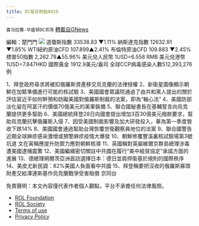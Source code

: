 ```yaml
---
title: DC每日熱點0429
---
```

`喜马拉雅-华盛顿DC农场` [轉載自GNews](https://gnews.org/zh-hans/2439153/)

編輯：楚門門
 ![](https://assets.gnews.org/wp-content/uploads/2022/04/9EA80E0E-BCC3-4B8A-86F4-C53EEB149421-scaled.jpeg) 
道瓊斯指數 33538.83 ▼1.11%
納斯達克指數 12632.91 ▼1.85%
WTI紐約原油CFD 107.899▲2.41%
布倫特原油CFD 109.883 ▼2.45%
標普50指數 2,262.79▲55.96%
美元兌人民幣 1USD=6.558 RMB
美元兌港幣 1USD=7.847HKD
國際黃金 1912.9美元/盎司
全球CCP病毒感染人數512,393,276例
 
1、拜登政府尋求將被扣俄羅斯資產移交烏克蘭的法律授權
2、新衛星圖像顯示朝鮮在加緊準備進行可能的核試驗
3、美國國會眾議院通過了由共和黨人提出的關於評估習近平如何幹預和妨礙美國對俄羅斯制裁的法案，即為“軸心法”
4、美國防部淡化留在阿富汗的價值70億美元的美軍裝備
5、聯合國秘書長在基輔誓言向烏克蘭提供更多幫助
6、美國總統拜登28日向國會提出增加3百30億美元撥款要求，幫助烏克蘭抗擊俄羅斯入侵
7、因受美國制裁影響及加大研發投入，華為第一季度營收下跌14%
8、美國國會通過幫助台灣恢覆世衛觀察員地位的法案
9、聯合國警告近期全球麻疹感染激增或預警麻疹疫情大爆發
10、朝鮮修覆豐溪裏核試驗場第3號坑道 文在寅稱應提升防禦力應對朝鮮核導
11、英國稱對英屬維爾京群島總理涉毒遭美國逮捕震驚
12、美國繼續密切關註中共國在履行“美中經貿協定”承諾方面的進展
13、德總理朔爾茨亞洲首訪選擇日本：德日並肩捍衛基於規則的國際秩序
14、美皮尤新民調：82%美國人負面看中共國
15、拜登稱要把沒收的俄羅斯寡頭財產交給澤連斯基作烏克蘭戰爭受害賠償 京同台

免責聲明：本文內容僅代表作者個人觀點，平台不承擔任何法律風險。
  
- [ROL Foundation](https://rolfoundation.org/)
- [ROL Society](https://rolsociety.org/)
- [Terms of use](https://gnews.org/terms-of-use-3/)
- [Privacy Policy](https://gnews.org/privacy-policy/)

